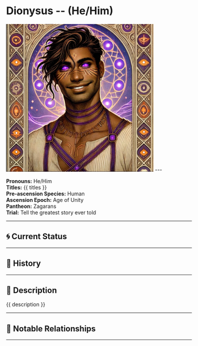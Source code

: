 # Dionysus  --  (He/Him)

<!-- Optional  -->
<img src="Dionysus.jpg" alt="Dionysus" style="width:400px;"/>
---

**Pronouns:** He/Him  
**Titles:** {{ titles }}  
**Pre-ascension Species:** Human  
**Ascension Epoch:** Age of Unity  
**Pantheon:** Zagarans  
**Trial:** Tell the greatest story ever told

---

## 🌀 Current Status


---

## 📜 History


---

## 🧠 Description
{{ description }}

---

## 🧩 Notable Relationships

---
